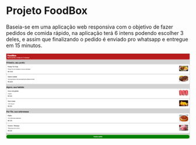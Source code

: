 # Projeto FoodBox

Baseia-se em uma aplicação web responsiva com o objetivo de fazer pedidos de comida rápido, na aplicação terá 6 intens podendo escolher 3 deles, e assim que finalizando o pedido é enviado pro whatsapp e entregue em 15 minutos.

![](https://github.com/edvaldoljr/FoodBox/blob/main/public/images/Foodbox.png?raw=true)
